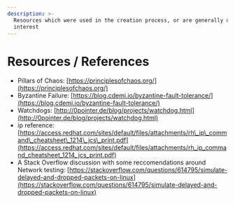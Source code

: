 ```yaml
---
description: >-
  Resources which were used in the creation process, or are generally of
  interest
---
```


# Resources / References

* Pillars of Chaos: [https://principlesofchaos.org/](https://principlesofchaos.org/)
* Byzantine Failure: [https://blog.cdemi.io/byzantine-fault-tolerance/](https://blog.cdemi.io/byzantine-fault-tolerance/)
* Watchdogs: [http://0pointer.de/blog/projects/watchdog.html](http://0pointer.de/blog/projects/watchdog.html)
* ip reference: [https://access.redhat.com/sites/default/files/attachments/rh\_ip\_command\_cheatsheet\_1214\_jcs\_print.pdf](https://access.redhat.com/sites/default/files/attachments/rh_ip_command_cheatsheet_1214_jcs_print.pdf)
* A Stack Overflow discussion with some reccomendations around Network testing: [https://stackoverflow.com/questions/614795/simulate-delayed-and-dropped-packets-on-linux](https://stackoverflow.com/questions/614795/simulate-delayed-and-dropped-packets-on-linux)



